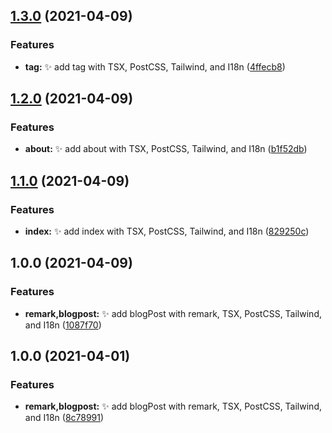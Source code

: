 ## [1.3.0](https://github.com/kuro-kuroite/test-kuroite/compare/v1.2.0...v1.3.0) (2021-04-09)


### Features

* **tag:** :sparkles: add tag with TSX, PostCSS, Tailwind, and I18n ([4ffecb8](https://github.com/kuro-kuroite/test-kuroite/commit/4ffecb80e62ec5d42a6fadce8e9b78891adf1574))

## [1.2.0](https://github.com/kuro-kuroite/test-kuroite/compare/v1.1.0...v1.2.0) (2021-04-09)


### Features

* **about:** :sparkles: add about with TSX, PostCSS, Tailwind, and I18n ([b1f52db](https://github.com/kuro-kuroite/test-kuroite/commit/b1f52db3bed14a3c9c27f2100f956653ee182dba))

## [1.1.0](https://github.com/kuro-kuroite/test-kuroite/compare/v1.0.0...v1.1.0) (2021-04-09)


### Features

* **index:** :sparkles: add index with TSX, PostCSS, Tailwind, and I18n ([829250c](https://github.com/kuro-kuroite/test-kuroite/commit/829250c11ef7d4636a1a35fc3c5c03a523de41d1))

## 1.0.0 (2021-04-09)


### Features

* **remark,blogpost:** :sparkles: add blogPost with remark, TSX, PostCSS, Tailwind, and I18n ([1087f70](https://github.com/kuro-kuroite/test-kuroite/commit/1087f703acfc34a237a2ef6db85e2c05267b1aab))

## 1.0.0 (2021-04-01)


### Features

* **remark,blogpost:** :sparkles: add blogPost with remark, TSX, PostCSS, Tailwind, and I18n ([8c78991](https://github.com/kuro-kuroite/test-kuroite/commit/8c78991c787f7457a7da47561b53ffc3b024c327))
